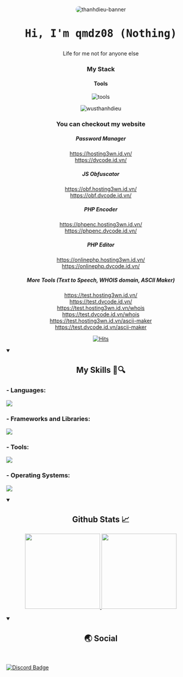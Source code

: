 <div align="center">

<img src="https://i.imgur.com/I5T0Zin.jpeg" alt="thanhdieu-banner" style="border-radius: 15px;">
<div align="center">
  <h1><pre>Hi, I'm qmdz08 (Nothing)</pre></h1>
</div>

Life for me not for anyone else

### My Stack

#### Tools

![tools](https://skillicons.dev/icons?i=github,vscode,linux,git&perline=6&theme=dark)


<p align="center">
  <img src="https://github-readme-stats.vercel.app/api/top-langs/?username=bruhbionicvn&layout=compact&hide=html&title_color=FFE652&theme=radical&text_color=71DFE7&hide_border=1&border_radius=10" alt="wusthanhdieu">
</p>

### You can checkout my website


##### Password Manager
https://hosting3wn.id.vn/
<br>
https://dvcode.id.vn/

##### JS Obfuscator
https://obf.hosting3wn.id.vn/
<br>
https://obf.dvcode.id.vn/

##### PHP Encoder
https://phpenc.hosting3wn.id.vn/
<br>
https://phpenc.dvcode.id.vn/

##### PHP Editor
https://onlinephp.hosting3wn.id.vn/
<br>
https://onlinephp.dvcode.id.vn/

##### More Tools (Text to Speech, WHOIS domain, ASCII Maker)
https://test.hosting3wn.id.vn/
<br>
https://test.dvcode.id.vn/
<br>
https://test.hosting3wn.id.vn/whois
<br>
https://test.dvcode.id.vn/whois
<br>
https://test.hosting3wn.id.vn/ascii-maker
<br>
https://test.dvcode.id.vn/ascii-maker

[![Hits](https://hits.seeyoufarm.com/api/count/incr/badge.svg?url=https%3A%2F%2Fgithub.com%2FBruhBionicVN&count_bg=%23000000&title_bg=%23000000&icon=spacex.svg&icon_color=%23E7E7E7&title=Hits&edge_flat=true)](https://hits.seeyoufarm.com)
 
</div>

<details open>
  <summary>
    <h2 align="center">My Skills 📖🔍</h2>
  </summary>

  <p align="center">
    <h3>- Languages:</h3> 
    <a href="https://skillicons.dev"> <img src="https://skillicons.dev/icons?i=html,css,js,php,arduino,py,ts,lua,htmx,powershell,bash,c,cpp,cs,java,kotlin,swift"> </a>
    <h3>- Frameworks and Libraries:</h3>
    <a href="https://skillicons.dev"> <img src="https://skillicons.dev/icons?i=react,tailwind,bootstrap,wordpress,laravel"> </a>
    <h3>- Tools:</h3>
    <a href="https://skillicons.dev"> <img src="https://skillicons.dev/icons?i=git,github,githubactions,vscode,postman,replit,cloudflare,ae,au,ai,ps,pr,blender"> </a>
    <h3>- Operating Systems:</h3>
    <a href="https://skillicons.dev"> <img src="https://skillicons.dev/icons?i=windows"> </a>
  </p>
</details>

<details open>
  <summary>
    <h2 align="center">Github Stats 📈</h2>
  </summary>

  <div>
    <p align="center">
      <a href="https://github.com/BruhBionicVN"> <img height="200px" src="https://github-readme-stats.vercel.app/api?username=bruhbionicvn&include_all_commits=true&theme=transparent&show_icons=true&hide_border=true&count_private=true"> </a>
      <a href="https://github.com/BruhBionicVN"> <img height="200px" src="https://github-readme-stats.vercel.app/api/top-langs/?username=bruhbionicvn&theme=transparent&layout=donut&show_icon=true&hide_border=true"> </a>
    </p>
  </div>
  
</details>

<details open>
  <summary><h2 align="center">🌏 Social</h2></summary>
  <br>

  [![Discord Badge](https://lanyard.cnrad.dev/api/877526857711493150?borderRadius=5px&animated=true&hideDiscrim=false)](https://discord.com/users/877526857711493150)
  
</details>
